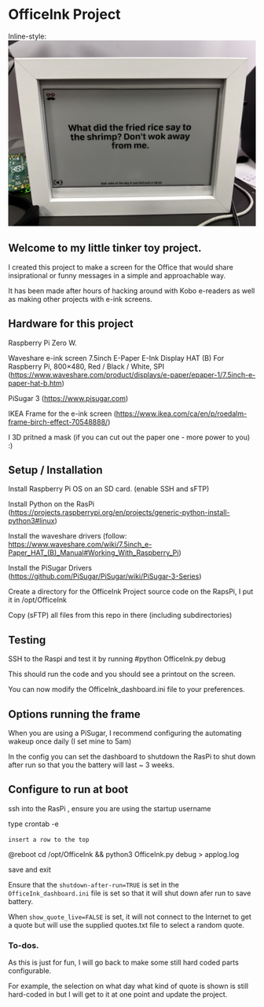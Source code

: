 # OfficeInk Project

Inline-style: 
![alt text](https://github.com/noonasGit/OfficeInk/blob/main/IMG_8304.jpeg "The Frame Project")

## Welcome to my little tinker toy project.

I created this project to make a screen for the Office that would share insiprational or funny messages in a simple and approachable way.

It has been made after hours of hacking around with Kobo e-readers as well as making other projects with e-ink screens.

## Hardware for this project

Raspberry Pi Zero W.

Waveshare e-ink screen 7.5inch E-Paper E-Ink Display HAT (B) For Raspberry Pi, 800×480, Red / Black / White, SPI (https://www.waveshare.com/product/displays/e-paper/epaper-1/7.5inch-e-paper-hat-b.htm)

PiSugar 3 (https://www.pisugar.com)

IKEA Frame for the e-ink screen (https://www.ikea.com/ca/en/p/roedalm-frame-birch-effect-70548888/)

I 3D pritned a mask (if you can cut out the paper one - more power to you) :)

## Setup / Installation

Install Raspberry Pi OS on an SD card. (enable SSH and sFTP)

Install Python on the RasPi (https://projects.raspberrypi.org/en/projects/generic-python-install-python3#linux)

Install the waveshare drivers (follow: https://www.waveshare.com/wiki/7.5inch_e-Paper_HAT_(B)_Manual#Working_With_Raspberry_Pi)

Install the PiSugar Drivers (https://github.com/PiSugar/PiSugar/wiki/PiSugar-3-Series)

Create a directory for the OfficeInk Project source code on the RapsPi, I put it in /opt/OfficeInk

Copy (sFTP) all files from this repo in there (including subdirectories)

## Testing

SSH to the Raspi and test it by running #python OfficeInk.py debug

This should run the code and you should see a printout on the screen.

You can now modify the OfficeInk_dashboard.ini file to your preferences.

## Options running the frame

When you are using a PiSugar, I recommend configuring the automating wakeup once daily (I set mine to 5am)

In the config you can set the dashboard to shutdown the RasPi to shut down after run so that you the battery will last ~ 3 weeks.

## Configure to run at boot
ssh into the RasPi , ensure you are using the startup username

type crontab -e

`insert a row to the top`

@reboot cd /opt/OfficeInk && python3 OfficeInk.py debug > applog.log

save and exit

Ensure that the `shutdown-after-run=TRUE` is set in the `OfficeInk_dashboard.ini` file is set so that it will shut down afer run to save battery.

When `show_quote_live=FALSE` is set, it will not connect to the Internet to get a quote but will use the supplied quotes.txt file to select a random quote.

### To-dos.

As this is just for fun, I will go back to make some still hard coded parts configurable.

For example, the selection on what day what kind of quote is shown is still hard-coded in but I will get to it at one point and update the project.

